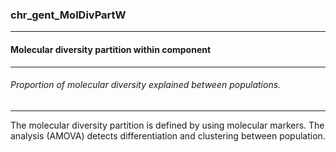 ### chr_gent_MolDivPartW



------
#### Molecular diversity partition within component



------
###### Proportion of molecular diversity explained between populations.



------
The molecular diversity partition is defined by using molecular markers. The analysis (AMOVA) detects differentiation and clustering between population.